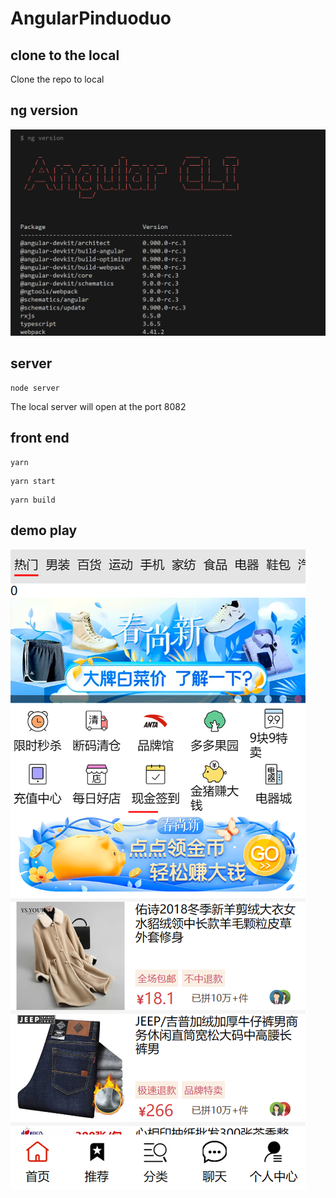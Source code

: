 # AngularPinduoduo

## clone to the local
Clone the repo to local

## ng version
![ng](./image/Snipaste_2023-05-21_12-40-46.png)

## server

```shell
node server
```
The local server will open at the port 8082

## front end

```shell
yarn
```

```shell
yarn start
```

```shell
yarn build
```

## demo play

![](./image/Snipaste_2023-05-21_12-46-12.png)

